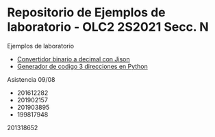 # Repositorio de Ejemplos de laboratorio - OLC2 2S2021 Secc. N

Ejemplos de laboratorio
* [Convertidor binario a decimal con Jison](./Ejemplo1Jison/)
* [Generador de codigo 3 direcciones en Python](./EjemploPython/)

Asistencia 09/08
* 201612282
* 201902157
* 201903895
* 199817948

201318652
